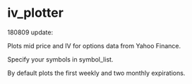 # iv_plotter

180809 update:

Plots mid price and IV for options data from Yahoo Finance.

Specify your symbols in symbol_list.

By default plots the first weekly and two monthly expirations.





